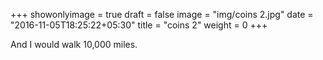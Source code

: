 +++
showonlyimage = true
draft = false
image = "img/coins 2.jpg"
date = "2016-11-05T18:25:22+05:30"
title = "coins 2"
weight = 0
+++

And I would walk 10,000 miles.

